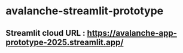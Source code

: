 # avalanche-streamlit-prototype

## Streamlit cloud URL : https://avalanche-app-prototype-2025.streamlit.app/
